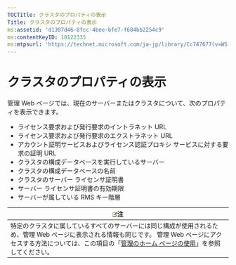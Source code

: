 ```yaml
---
TOCTitle: クラスタのプロパティの表示
Title: クラスタのプロパティの表示
ms:assetid: 'd1307d46-8fcc-4bee-bfe7-f684bb2254c9'
ms:contentKeyID: 18122335
ms:mtpsurl: 'https://technet.microsoft.com/ja-jp/library/Cc747677(v=WS.10)'
---
```


クラスタのプロパティの表示
==========================

管理 Web ページでは、現在のサーバーまたはクラスタについて、次のプロパティを表示できます。

-   ライセンス要求および発行要求のイントラネット URL
-   ライセンス要求および発行要求のエクストラネット URL
-   アカウント証明サービスおよびライセンス認証プロキシ サービスに対する要求の証明 URL
-   クラスタの構成データベースを実行しているサーバー
-   クラスタの構成データベースの名前
-   クラスタのサーバー ライセンサ証明書
-   サーバー ライセンサ証明書の有効期限
-   サーバーが属している RMS キー階層

| ![](images/Cc747677.note(WS.10).gif)注                                                                                                                                                                                                                                |
|----------------------------------------------------------------------------------------------------------------------------------------------------------------------------------------------------------------------------------------------------------------------------------------------------|
| 特定のクラスタに属しているすべてのサーバーには同じ構成が使用されるため、管理 Web ページに表示される情報も同じです。 管理 Web ページにアクセスする方法については、この項目の「[管理のホーム ページの使用](https://technet.microsoft.com/6c155977-bd0e-47d6-ac65-1746cddb505e)」を参照してください。 |
